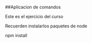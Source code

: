 ##Aplicacion de comandos

Este es el ejercicio del curso



Recuerden instalarlos paquetes de node 


npm install



